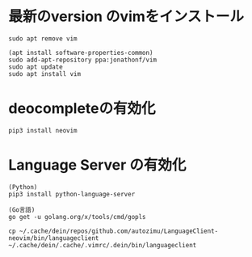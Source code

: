# 最新のversion のvimをインストール
```
sudo apt remove vim
```
```
(apt install software-properties-common)
sudo add-apt-repository ppa:jonathonf/vim
sudo apt update
sudo apt install vim
```

# deocompleteの有効化
```
pip3 install neovim
```

# Language Server の有効化
```
(Python)
pip3 install python-language-server

(Go言語)
go get -u golang.org/x/tools/cmd/gopls
```
```
cp ~/.cache/dein/repos/github.com/autozimu/LanguageClient-neovim/bin/languageclient ~/.cache/dein/.cache/.vimrc/.dein/bin/languageclient
```
